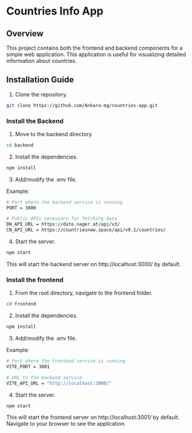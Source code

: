 # Countries Info App

## Overview

This project contains both the frontend and backend components for a simple web application. This application is useful for visualizing detailed information about countries.

## Installation Guide

1. Clone the repository.

```bash
git clone https://github.com/Ankara-mg/countries-app.git
```

### Install the Backend

1. Move to the backend directory.

```bash
cd backend
```

2. Install the dependencies.

```bash
npm install
```

3. Add/modify the .env file.

Example:
```bash
# Port where the backend service is running
PORT = 3000

# Public APIs necessary for fetching data
DN_API_URL = https://date.nager.at/api/v3/
CN_API_URL = https://countriesnow.space/api/v0.1/countries/
```

4. Start the server.

```bash
npm start
```

This will start the backend server on http://localhost:3000/ by default.

### Install the frontend

1. From the root directory, navigate to the frontend folder.

```bash
cd frontend
```

2. Install the dependencies.

```bash
npm install
```

3. Add/modify the .env file.

Example:
```bash
# Port where the frontend service is running
VITE_PORT = 3001

# URL to the backend service
VITE_API_URL = "http://localhost:3000/"
```

4. Start the server.

```bash
npm start
```
This will start the frontend server on http://localhost:3001/ by default. Navigate to your browser to see the application.

